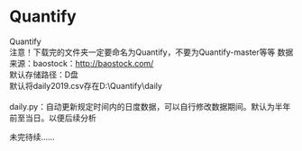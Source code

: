 # Quantify
Quantify
</br>
注意！下载完的文件夹一定要命名为Quantify，不要为Quantify-master等等
数据来源：baostock：http://baostock.com/</br>
默认存储路径：D盘</br>
默认将daily2019.csv存在D:\Quantify\daily</br>
</br>
daily.py：自动更新规定时间内的日度数据，可以自行修改数据期间。默认为半年前至当日。以便后续分析</br>

未完待续……</br>
